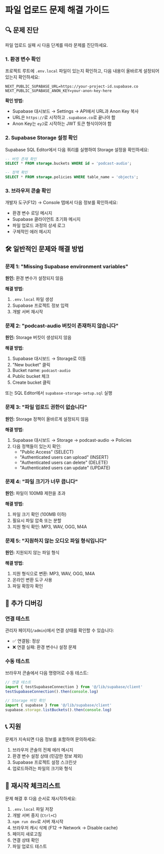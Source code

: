 # 파일 업로드 문제 해결 가이드

## 🔍 문제 진단

파일 업로드 실패 시 다음 단계를 따라 문제를 진단하세요.

### 1. 환경 변수 확인

프로젝트 루트에 `.env.local` 파일이 있는지 확인하고, 다음 내용이 올바르게 설정되어 있는지 확인하세요:

```env
NEXT_PUBLIC_SUPABASE_URL=https://your-project-id.supabase.co
NEXT_PUBLIC_SUPABASE_ANON_KEY=your-anon-key-here
```

**확인 방법:**
- Supabase 대시보드 → Settings → API에서 URL과 Anon Key 복사
- URL은 `https://`로 시작하고 `.supabase.co`로 끝나야 함
- Anon Key는 `eyJ`로 시작하는 JWT 토큰 형식이어야 함

### 2. Supabase Storage 설정 확인

Supabase SQL Editor에서 다음 쿼리를 실행하여 Storage 설정을 확인하세요:

```sql
-- 버킷 존재 확인
SELECT * FROM storage.buckets WHERE id = 'podcast-audio';

-- 정책 확인
SELECT * FROM storage.policies WHERE table_name = 'objects';
```

### 3. 브라우저 콘솔 확인

개발자 도구(F12) → Console 탭에서 다음 정보를 확인하세요:

- 환경 변수 로딩 메시지
- Supabase 클라이언트 초기화 메시지
- 파일 업로드 과정의 상세 로그
- 구체적인 에러 메시지

## 🛠️ 일반적인 문제와 해결 방법

### 문제 1: "Missing Supabase environment variables"

**원인:** 환경 변수가 설정되지 않음

**해결 방법:**
1. `.env.local` 파일 생성
2. Supabase 프로젝트 정보 입력
3. 개발 서버 재시작

### 문제 2: "podcast-audio 버킷이 존재하지 않습니다"

**원인:** Storage 버킷이 생성되지 않음

**해결 방법:**
1. Supabase 대시보드 → Storage로 이동
2. "New bucket" 클릭
3. Bucket name: `podcast-audio`
4. Public bucket 체크
5. Create bucket 클릭

또는 SQL Editor에서 `supabase-storage-setup.sql` 실행

### 문제 3: "파일 업로드 권한이 없습니다"

**원인:** Storage 정책이 올바르게 설정되지 않음

**해결 방법:**
1. Supabase 대시보드 → Storage → podcast-audio → Policies
2. 다음 정책들이 있는지 확인:
   - "Public Access" (SELECT)
   - "Authenticated users can upload" (INSERT)
   - "Authenticated users can delete" (DELETE)
   - "Authenticated users can update" (UPDATE)

### 문제 4: "파일 크기가 너무 큽니다"

**원인:** 파일이 100MB 제한을 초과

**해결 방법:**
1. 파일 크기 확인 (100MB 이하)
2. 필요시 파일 압축 또는 분할
3. 지원 형식 확인: MP3, WAV, OGG, M4A

### 문제 5: "지원하지 않는 오디오 파일 형식입니다"

**원인:** 지원되지 않는 파일 형식

**해결 방법:**
1. 지원 형식으로 변환: MP3, WAV, OGG, M4A
2. 온라인 변환 도구 사용
3. 파일 확장자 확인

## 🔧 추가 디버깅

### 연결 테스트

관리자 페이지(`/admin`)에서 연결 상태를 확인할 수 있습니다:
- ✅ 연결됨: 정상
- ❌ 연결 실패: 환경 변수나 설정 문제

### 수동 테스트

브라우저 콘솔에서 다음 명령어로 수동 테스트:

```javascript
// 연결 테스트
import { testSupabaseConnection } from '@/lib/supabase/client'
testSupabaseConnection().then(console.log)

// Storage 버킷 확인
import { supabase } from '@/lib/supabase/client'
supabase.storage.listBuckets().then(console.log)
```

## 📞 지원

문제가 지속되면 다음 정보를 포함하여 문의하세요:

1. 브라우저 콘솔의 전체 에러 메시지
2. 환경 변수 설정 상태 (민감한 정보 제외)
3. Supabase 프로젝트 설정 스크린샷
4. 업로드하려는 파일의 크기와 형식

## 🔄 재시작 체크리스트

문제 해결 후 다음 순서로 재시작하세요:

1. `.env.local` 파일 저장
2. 개발 서버 중지 (`Ctrl+C`)
3. `npm run dev`로 서버 재시작
4. 브라우저 캐시 삭제 (F12 → Network → Disable cache)
5. 페이지 새로고침
6. 연결 상태 확인
7. 파일 업로드 테스트 